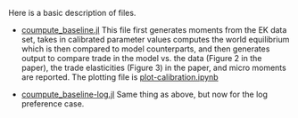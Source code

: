 Here is a basic description of files.

- [coumpute_baseline.jl](compute_baseline.jl) This file first generates moments from the EK data set, takes in calibrated parameter values computes the world equilibrium which is then compared to model counterparts, and then generates output to compare trade in the model vs. the data (Figure 2 in the paper), the trade elasticities (Figure 3) in the paper, and micro moments are reported. The plotting file is [plot-calibration.ipynb](../../notebooks/plot-calibration.ipynb)

- [coumpute_baseline-log.jl](compute_baseline-log.jl) Same thing as above, but now for the log preference case.

